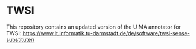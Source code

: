 # TWSI

This repository contains an updated version of the UIMA annotator for TWSI: https://www.lt.informatik.tu-darmstadt.de/de/software/twsi-sense-substituter/

